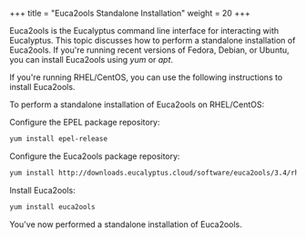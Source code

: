 +++
title = "Euca2ools Standalone Installation"
weight = 20
+++

Euca2ools is the Eucalyptus command line interface for interacting with Eucalyptus. This topic discusses how to perform a standalone installation of Euca2ools. If you're running recent versions of Fedora, Debian, or Ubuntu, you can install Euca2ools using *yum* or *apt*. 

If you're running RHEL/CentOS, you can use the following instructions to install Euca2ools. 

To perform a standalone installation of Euca2ools on RHEL/CentOS: 

Configure the EPEL package repository: 

```bash
yum install epel-release
```

Configure the Euca2ools package repository: 

```bash
yum install http://downloads.eucalyptus.cloud/software/euca2ools/3.4/rhel/7/x86_64/euca2ools-release-3.4-2.2.as.el7.noarch.rpm
```

Install Euca2ools: 

```bash
yum install euca2ools
```

You've now performed a standalone installation of Euca2ools. 
